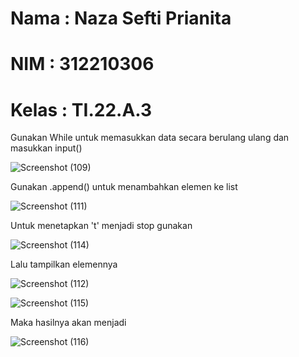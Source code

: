 # Nama : Naza Sefti Prianita

# NIM  : 312210306

# Kelas : TI.22.A.3

Gunakan While untuk memasukkan data secara berulang ulang dan masukkan input()

![Screenshot (109)](https://user-images.githubusercontent.com/115772516/203047480-9f7e456b-554a-4863-a7bc-0f5e454202ea.png)

Gunakan .append() untuk menambahkan elemen ke list

![Screenshot (111)](https://user-images.githubusercontent.com/115772516/203049444-ad365f65-64f3-4f66-af78-b8210abe3860.png)

Untuk menetapkan 't' menjadi stop gunakan

![Screenshot (114)](https://user-images.githubusercontent.com/115772516/203050519-6d476c42-0e95-44a1-bd09-5fd3b9288054.png)

Lalu tampilkan elemennya

![Screenshot (112)](https://user-images.githubusercontent.com/115772516/203051218-89b8e601-66b1-49df-897a-caad760c323c.png)

![Screenshot (115)](https://user-images.githubusercontent.com/115772516/203051450-213785aa-361c-4b1a-8a91-cf2e439dc7dd.png)

Maka hasilnya akan menjadi

![Screenshot (116)](https://user-images.githubusercontent.com/115772516/203051784-20ee6e0f-5fe2-465d-b8bf-1bc36f6773c5.png)
